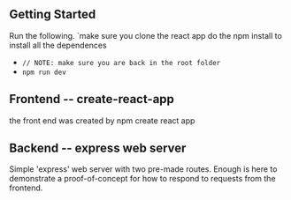## Getting Started

Run the following.
`make sure you clone the react app 
do the npm install to install all the dependences
- `// NOTE: make sure you are back in the root folder`
- `npm run dev`

## Frontend -- create-react-app

the front end was created by npm create react app


## Backend -- express web server

Simple 'express' web server with two pre-made routes. Enough is here to demonstrate 
a proof-of-concept for how to respond to requests from the frontend.
